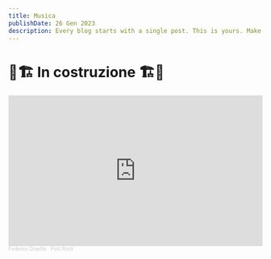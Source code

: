 ```yaml
---
title: Musica
publishDate: 26 Gen 2023
description: Every blog starts with a single post. This is yours. Make it great.
---
```


# 🚧🏗️ In costruzione 🏗️🚧


<iframe width="100%" height="300" scrolling="no" frameborder="no" allow="autoplay" src="https://w.soundcloud.com/player/?url=https%3A//api.soundcloud.com/playlists/1415391571&color=%23508e9b&auto_play=false&hide_related=false&show_comments=true&show_user=true&show_reposts=false&show_teaser=true&visual=true"></iframe><div style="font-size: 10px; color: #cccccc;line-break: anywhere;word-break: normal;overflow: hidden;white-space: nowrap;text-overflow: ellipsis; font-family: Interstate,Lucida Grande,Lucida Sans Unicode,Lucida Sans,Garuda,Verdana,Tahoma,sans-serif;font-weight: 100;"><a href="https://soundcloud.com/federico-draetta" title="Federico Draetta" target="_blank" style="color: #cccccc; text-decoration: none;">Federico Draetta</a> · <a href="https://soundcloud.com/federico-draetta/sets/post-rock" title="Post Rock" target="_blank" style="color: #cccccc; text-decoration: none;">Post Rock</a></div>